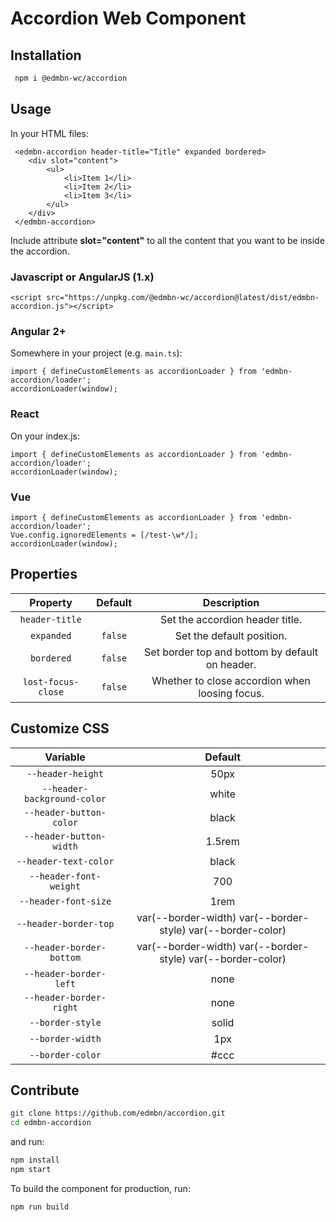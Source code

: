 # Accordion Web Component

## Installation

```bash
 npm i @edmbn-wc/accordion
```

## Usage

In your HTML files:

```
 <edmbn-accordion header-title="Title" expanded bordered>
    <div slot="content">
        <ul>
            <li>Item 1</li>
            <li>Item 2</li>
            <li>Item 3</li>
        </ul>
    </div>
 </edmbn-accordion>
```

Include attribute **slot="content"** to all the content that you want to be inside the accordion.

### Javascript or AngularJS (1.x)

```
<script src="https://unpkg.com/@edmbn-wc/accordion@latest/dist/edmbn-accordion.js"></script>
```

### Angular 2+

Somewhere in your project (e.g. `main.ts`):

```
import { defineCustomElements as accordionLoader } from 'edmbn-accordion/loader';
accordionLoader(window);

```

### React

On your index.js:

```
import { defineCustomElements as accordionLoader } from 'edmbn-accordion/loader';
accordionLoader(window);
```

### Vue

```
import { defineCustomElements as accordionLoader } from 'edmbn-accordion/loader';
Vue.config.ignoredElements = [/test-\w*/];
accordionLoader(window);
```

## Properties

|      Property      | Default |                   Description                   |
| :----------------: | :-----: | :---------------------------------------------: |
|   `header-title`   |         |         Set the accordion header title.         |
|     `expanded`     | `false` |            Set the default position.            |
|     `bordered`     | `false` | Set border top and bottom by default on header. |
| `lost-focus-close` | `false` | Whether to close accordion when loosing focus.  |

## Customize CSS

|          Variable           |                           Default                           |
| :-------------------------: | :---------------------------------------------------------: |
|      `--header-height`      |                            50px                             |
| `--header-background-color` |                            white                            |
|   `--header-button-color`   |                            black                            |
|   `--header-button-width`   |                           1.5rem                            |
|    `--header-text-color`    |                            black                            |
|   `--header-font-weight`    |                             700                             |
|    `--header-font-size`     |                            1rem                             |
|    `--header-border-top`    | var(--border-width) var(--border-style) var(--border-color) |
|  `--header-border-bottom`   | var(--border-width) var(--border-style) var(--border-color) |
|   `--header-border-left`    |                            none                             |
|   `--header-border-right`   |                            none                             |
|      `--border-style`       |                            solid                            |
|      `--border-width`       |                             1px                             |
|      `--border-color`       |                            #ccc                             |

## Contribute

```bash
git clone https://github.com/edmbn/accordion.git
cd edmbn-accordion
```

and run:

```bash
npm install
npm start
```

To build the component for production, run:

```bash
npm run build
```
